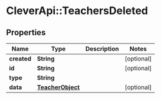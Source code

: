 # CleverApi::TeachersDeleted

## Properties
Name | Type | Description | Notes
------------ | ------------- | ------------- | -------------
**created** | **String** |  | [optional] 
**id** | **String** |  | [optional] 
**type** | **String** |  | 
**data** | [**TeacherObject**](TeacherObject.md) |  | [optional] 

